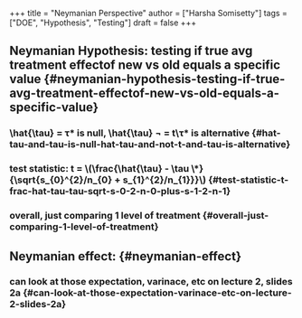 +++
title = "Neymanian Perspective"
author = ["Harsha Somisetty"]
tags = ["DOE", "Hypothesis", "Testing"]
draft = false
+++

## Neymanian Hypothesis: testing if true avg treatment effectof new vs old equals a specific value {#neymanian-hypothesis-testing-if-true-avg-treatment-effectof-new-vs-old-equals-a-specific-value}


### \hat{\tau} = &tau;\* is null, \hat{\tau} &not; = t\\&tau;\* is alternative {#hat-tau-and-tau-is-null-hat-tau-and-not-t-and-tau-is-alternative}


### test statistic: t = \\(\frac{\hat{\tau} - \tau \\\*}{\sqrt{s\_{0}^{2}/n\_{0} + s\_{1}^{2}/n\_{1}}}\\) {#test-statistic-t-frac-hat-tau-tau-sqrt-s-0-2-n-0-plus-s-1-2-n-1}


### overall, just comparing 1 level of treatment {#overall-just-comparing-1-level-of-treatment}


## Neymanian effect: {#neymanian-effect}


### can look at those expectation, varinace, etc on lecture 2, slides 2a {#can-look-at-those-expectation-varinace-etc-on-lecture-2-slides-2a}